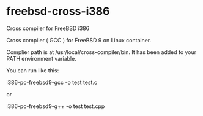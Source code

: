 # freebsd-cross-i386
Cross compiler for FreeBSD i386

Cross compiler ( GCC ) for FreeBSD 9 on Linux container.

Complier path is at /usr/local/cross-compiler/bin. It has been added to your PATH environment variable.

You can run like this:

i386-pc-freebsd9-gcc -o test test.c

or 

i386-pc-freebsd9-g++ -o test test.cpp

